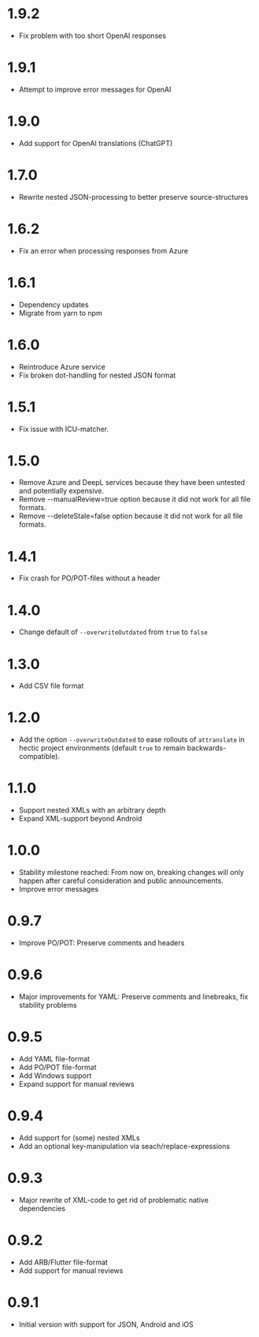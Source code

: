 # 1.9.2

- Fix problem with too short OpenAI responses

# 1.9.1

- Attempt to improve error messages for OpenAI

# 1.9.0

- Add support for OpenAI translations (ChatGPT)

# 1.7.0

- Rewrite nested JSON-processing to better preserve source-structures

# 1.6.2

- Fix an error when processing responses from Azure

# 1.6.1

- Dependency updates
- Migrate from yarn to npm

# 1.6.0

- Reintroduce Azure service
- Fix broken dot-handling for nested JSON format

# 1.5.1

- Fix issue with ICU-matcher.

# 1.5.0

- Remove Azure and DeepL services because they have been untested and potentially expensive.
- Remove --manualReview=true option because it did not work for all file formats.
- Remove --deleteStale=false option because it did not work for all file formats.

# 1.4.1

- Fix crash for PO/POT-files without a header

# 1.4.0

- Change default of `--overwriteOutdated` from `true` to `false`

# 1.3.0

- Add CSV file format

# 1.2.0

- Add the option `--overwriteOutdated` to ease rollouts of `attranslate` in hectic project environments (default `true` to remain backwards-compatible).

# 1.1.0

- Support nested XMLs with an arbitrary depth
- Expand XML-support beyond Android

# 1.0.0

- Stability milestone reached: From now on, breaking changes will only happen after careful consideration and public announcements.
- Improve error messages

# 0.9.7

- Improve PO/POT: Preserve comments and headers

# 0.9.6

- Major improvements for YAML: Preserve comments and linebreaks, fix stability problems

# 0.9.5

- Add YAML file-format 
- Add PO/POT file-format 
- Add Windows support 
- Expand support for manual reviews

# 0.9.4

- Add support for (some) nested XMLs
- Add an optional key-manipulation via seach/replace-expressions

# 0.9.3

- Major rewrite of XML-code to get rid of problematic native dependencies

# 0.9.2

- Add ARB/Flutter file-format
- Add support for manual reviews

# 0.9.1

- Initial version with support for JSON, Android and iOS
